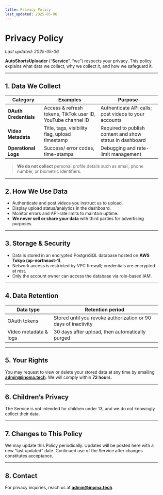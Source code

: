 ```yaml
---
title: Privacy Policy
last_updated: 2025-05-06
---
```


# Privacy Policy
_Last updated: 2025-05-06_

**AutoShortsUploader** (“**Service**”, “we”) respects your privacy.
This policy explains what data we collect, why we collect it, and how we safeguard it.

---

## 1. Data We Collect

| Category | Examples | Purpose |
|----------|----------|---------|
| **OAuth Credentials** | Access & refresh tokens, TikTok user ID, YouTube channel ID | Authenticate API calls; post videos to your accounts |
| **Video Metadata** | Title, tags, visibility flag, upload timestamp | Required to publish content and show status in dashboard |
| **Operational Logs** | Success/ error codes, time-stamps | Debugging and rate-limit management |

> **We do not collect** personal profile details such as email, phone number, or biometric identifiers.

---

## 2. How We Use Data
* Authenticate and post videos you instruct us to upload.
* Display upload status/analytics in the dashboard.
* Monitor errors and API-rate limits to maintain uptime.
* **We never sell or share your data** with third parties for advertising purposes.

---

## 3. Storage & Security
* Data is stored in an encrypted PostgreSQL database hosted on **AWS Tokyo (ap-northeast-1)**.
* Network access is restricted by VPC firewall; credentials are encrypted at rest.
* Only the account owner can access the database via role-based IAM.

---

## 4. Data Retention
| Data type | Retention period |
|-----------|-----------------|
| OAuth tokens | Stored until you revoke authorization or 90 days of inactivity |
| Video metadata & logs | 30 days after upload, then automatically purged |

---

## 5. Your Rights
You may request to view or delete your stored data at any time by emailing **admin@inoma.tech**. We will comply within **72 hours**.

---

## 6. Children’s Privacy
The Service is not intended for children under 13, and we do not knowingly collect their data.

---

## 7. Changes to This Policy
We may update this Policy periodically. Updates will be posted here with a new “last updated” date. Continued use of the Service after changes constitutes acceptance.

---

## 8. Contact
For privacy inquiries, reach us at **admin@inoma.tech**.
